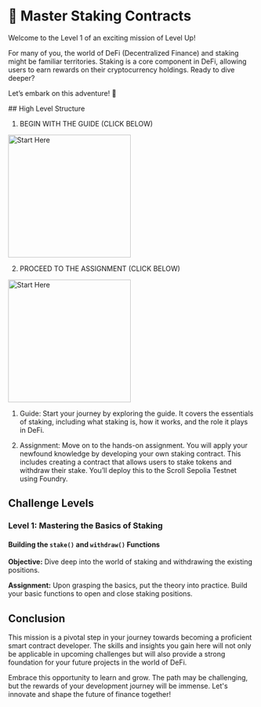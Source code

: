 # 🚀 Master Staking Contracts

Welcome to the Level 1 of an exciting mission of Level Up!

For many of you, the world of DeFi (Decentralized Finance) and staking might be familiar territories. Staking is a core component in DeFi, allowing users to earn rewards on their cryptocurrency holdings. Ready to dive deeper?

Let’s embark on this adventure! 🚀

## High Level Structure
1. BEGIN WITH THE GUIDE (CLICK BELOW)

<img alt="Start Here" width= "250px" src="../images/guide.png" />

2. PROCEED TO THE ASSIGNMENT (CLICK BELOW)

<img alt="Start Here" width= "250px" src="../images/assignment.png" />

1. Guide: Start your journey by exploring the guide. It covers the essentials of staking, including what staking is, how it works, and the role it plays in DeFi.

2. Assignment: Move on to the hands-on assignment. You will apply your newfound knowledge by developing your own staking contract. This includes creating a contract that allows users to stake tokens and withdraw their stake. You’ll deploy this to the Scroll Sepolia Testnet using Foundry.

## Challenge Levels

### Level 1: Mastering the Basics of Staking

#### Building the `stake()` and `withdraw()` Functions
**Objective:** Dive deep into the world of staking and withdrawing the existing positions.

**Assignment:** Upon grasping the basics, put the theory into practice. Build your basic functions to open and close staking positions.

## Conclusion

This mission is a pivotal step in your journey towards becoming a proficient smart contract developer. The skills and insights you gain here will not only be applicable in upcoming challenges but will also provide a strong foundation for your future projects in the world of DeFi.

Embrace this opportunity to learn and grow. The path may be challenging, but the rewards of your development journey will be immense. Let's innovate and shape the future of finance together!
